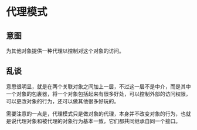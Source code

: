 # 代理模式

## 意图

为其他对象提供一种代理以控制对这个对象的访问。

## 乱谈

意思很明显，就是在两个关联对象之间加上一层，不过这一层不是中介，而是其中一个对象的包裹器，将一个对象包括起来有很多好处，可以控制外部的访问权限，可以更改对象的行为，还可以做其他很多好玩的。

需要注意的一点是，代理模式只是做对象的代理，本身并不改变对象的行为，也就是说代理对象和被代理的对象行为基本一致，它们都共同继承自同一个接口。



